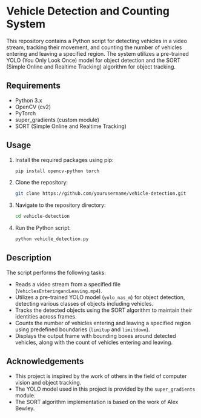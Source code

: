 # Vehicle Detection and Counting System

This repository contains a Python script for detecting vehicles in a video stream, tracking their movement, and counting the number of vehicles entering and leaving a specified region. The system utilizes a pre-trained YOLO (You Only Look Once) model for object detection and the SORT (Simple Online and Realtime Tracking) algorithm for object tracking.

## Requirements

- Python 3.x
- OpenCV (cv2)
- PyTorch
- super_gradients (custom module)
- SORT (Simple Online and Realtime Tracking)

## Usage

1. Install the required packages using pip:
    ```bash
    pip install opencv-python torch
    ```

2. Clone the repository:
    ```bash
    git clone https://github.com/yourusername/vehicle-detection.git
    ```

3. Navigate to the repository directory:
    ```bash
    cd vehicle-detection
    ```

4. Run the Python script:
    ```bash
    python vehicle_detection.py
    ```

## Description

The script performs the following tasks:
- Reads a video stream from a specified file (`VehiclesEnteringandLeaving.mp4`).
- Utilizes a pre-trained YOLO model (`yolo_nas_m`) for object detection, detecting various classes of objects including vehicles.
- Tracks the detected objects using the SORT algorithm to maintain their identities across frames.
- Counts the number of vehicles entering and leaving a specified region using predefined boundaries (`limitup` and `limitdown`).
- Displays the output frame with bounding boxes around detected vehicles, along with the count of vehicles entering and leaving.

## Acknowledgements

- This project is inspired by the work of others in the field of computer vision and object tracking.
- The YOLO model used in this project is provided by the `super_gradients` module.
- The SORT algorithm implementation is based on the work of Alex Bewley.
